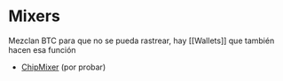 # Mixers
Mezclan BTC para que no se pueda rastrear, hay [[Wallets]] que también hacen esa función

- [ChipMixer](https://chipmixer.com/) (por probar)
